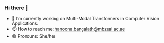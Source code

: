 ### Hi there 👋

- 🔭 I’m currently working on Multi-Modal Transformers in Computer Vision Applications.
- 📫 How to reach me: hanoona.bangalath@mbzuai.ac.ae
- 😄 Pronouns: She/her
